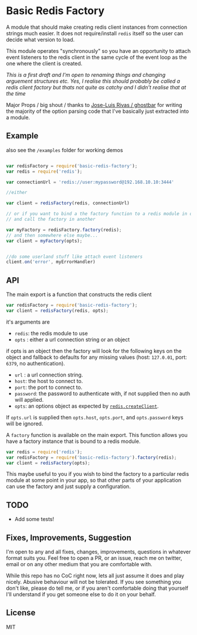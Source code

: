 # Basic Redis Factory

A module that should make creating redis client instances from connection strings much easier.
It does not require/install `redis` itself so the user can decide what version to load.

This module operates "synchronously" so you have an opportunity to attach event listeners to the redis client in the same 
cycle of the event loop as the one where the client is created.

_This is a first draft and I'm open to renaming things and changing arguement structures etc._
_Yes, I realise this should probably be called a redis client factory but thats not quite as catchy and I didn't realise that at the time_

Major Props / big shout / thanks to [Jose-Luis Rivas / ghostbar](https://github.com/ghostbar) for writing the majority
of the option parsing code that I've basically just extracted into a module.

## Example

also see the `/examples` folder for working demos

```javascript

var redisFactory = require('basic-redis-factory');
var redis = require('redis');

var connectionUrl = 'redis://user:mypassword@192.168.10.10:3444'

//either

var client = redisFactory(redis, connectionUrl)

// or if you want to bind a the factory function to a redis module in one place
// and call the factory in another

var myFactory = redisFactory.factory(redis);
// and then somewhere else maybe...
var client = myFactory(opts);


//do some userland stuff like attach event listeners
client.on('error', myErrorHandler)

```

## API

The main export is a function that constructs the redis client

```javascript
var redisFactory = require('basic-redis-factory');
var client = redisFactory(redis, opts);
```

it's arguments are 
- `redis`: the redis module to use
- `opts` : either a url connection string or an object

if opts is an object then the factory will look for the following keys on the object
and fallback to defaults for any missing values (host: `127.0.01`, port: `6379`, no authentication).

- `url` : a url connection string.
- `host`: the host to connect to.
- `port`: the port to connect to.
- `password`: the password to authenticate with, if not supplied then no auth will applied.
- `opts`: an options object as expected by [`redis.createClient`](https://github.com/mranney/node_redis#rediscreateclient).

If `opts.url` is supplied then `opts.host`, `opts.port`, and `opts.password` keys will be ignored.


A `factory` function is available on the main export. This function allows you have a factory instance that is bound to a redis module.

```javascript
var redis = require('redis');
var redisFactory = require('basic-redis-factory').factory(redis);
var client = redisFactory(opts);
```

This maybe useful to you if you wish to bind the factory to a particular redis module at some point in your app, so that other parts of your application can use the factory and just supply a configuration.

## TODO

- Add some tests!

## Fixes, Improvements, Suggestion

I'm open to any and all fixes, changes, improvements, questions in whatever format suits you. Feel free to open a PR, or an issue, reach me on twitter, email or on any other medium that you are comfortable with.

While this repo has no CoC right now, lets all just assume it does and play nicely. Abusive behaviour will not be tolerated.
If you see something you don't like, please do tell me, or if you aren't comfortable doing that yourself I'll understand if you get someone else to do it on your behalf.

## License

MIT